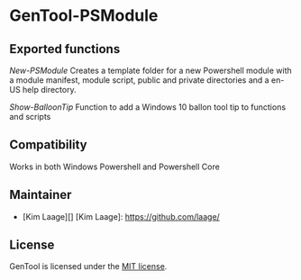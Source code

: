 ﻿# GenTool-PSModule

## Exported functions

_New-PSModule_
Creates a template folder for a new Powershell module with a module manifest,
module script, public and private directories and a en-US help directory.

_Show-BalloonTip_
Function to add a Windows 10 ballon tool tip to functions and scripts

## Compatibility

Works in both Windows Powershell and Powershell Core

## Maintainer

- [Kim Laage][]
  [Kim Laage]: <https://github.com/laage/>

## License

GenTool is licensed under the [MIT license][].

[MIT license]: https://github.com/laage/GenTool-PSModule/blob/master/LICENSE.txt
